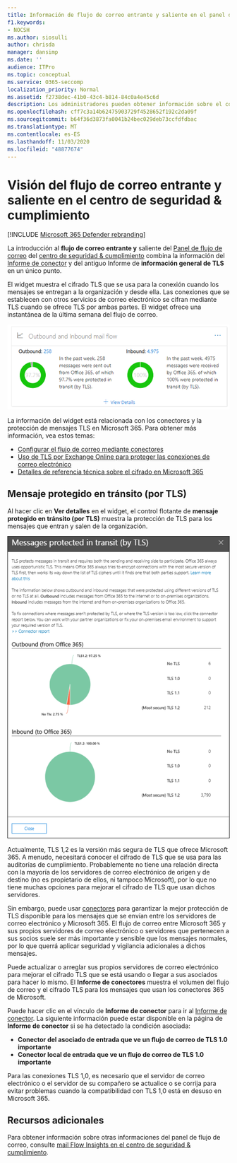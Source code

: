 ```yaml
---
title: Información de flujo de correo entrante y saliente en el panel de flujo de correo
f1.keywords:
- NOCSH
ms.author: siosulli
author: chrisda
manager: dansimp
ms.date: ''
audience: ITPro
ms.topic: conceptual
ms.service: O365-seccomp
localization_priority: Normal
ms.assetid: f2738dec-41b0-43c4-b814-84c0a4e45c6d
description: Los administradores pueden obtener información sobre el conocimiento del flujo de correo entrante y saliente en el panel del flujo de correo en el centro de seguridad & cumplimiento.
ms.openlocfilehash: cff7c3a14b62475903729f4528652f192c2da09f
ms.sourcegitcommit: b64f36d3873fa0041b24bec029deb73ccfdfdbac
ms.translationtype: MT
ms.contentlocale: es-ES
ms.lasthandoff: 11/03/2020
ms.locfileid: "48877674"
---
```

# <a name="outbound-and-inbound-mail-flow-insight-in-the-security--compliance-center"></a>Visión del flujo de correo entrante y saliente en el centro de seguridad & cumplimiento

[!INCLUDE [Microsoft 365 Defender rebranding](../includes/microsoft-defender-for-office.md)]


La introducción al **flujo de correo entrante y** saliente del [Panel de flujo de correo](mail-flow-insights-v2.md) del [centro de seguridad & cumplimiento](https://protection.office.com) combina la información del [Informe de conector](view-mail-flow-reports.md#connector-report) y del antiguo Informe de **información general de TLS** en un único punto.

El widget muestra el cifrado TLS que se usa para la conexión cuando los mensajes se entregan a la organización y desde ella. Las conexiones que se establecen con otros servicios de correo electrónico se cifran mediante TLS cuando se ofrece TLS por ambas partes. El widget ofrece una instantánea de la última semana del flujo de correo.

![Widget de flujo de correo entrante y saliente en el panel de flujo de correo en el centro de seguridad & cumplimiento](../../media/mfi-outbound-and-inbound-mail-flow-report-widget.png)

La información del widget está relacionada con los conectores y la protección de mensajes TLS en Microsoft 365. Para obtener más información, vea estos temas:

- [Configurar el flujo de correo mediante conectores](https://docs.microsoft.com/exchange/mail-flow-best-practices/use-connectors-to-configure-mail-flow/use-connectors-to-configure-mail-flow)
- [Uso de TLS por Exchange Online para proteger las conexiones de correo electrónico](https://docs.microsoft.com/microsoft-365/compliance/exchange-online-uses-tls-to-secure-email-connections)
- [Detalles de referencia técnica sobre el cifrado en Microsoft 365](https://docs.microsoft.com/microsoft-365/compliance/technical-reference-details-about-encryption)

## <a name="message-protected-in-transit-by-tls"></a>Mensaje protegido en tránsito (por TLS)

Al hacer clic en **Ver detalles** en el widget, el control flotante de **mensaje protegido en tránsito (por TLS)** muestra la protección de TLS para los mensajes que entran y salen de la organización.

![Control flotante de mensajes protegidos en tránsito (mediante TLS) que aparece después de hacer clic en ver detalles en el widget de correo electrónico entrante y saliente](../../media/mfi-outbound-and-inbound-mail-flow-report-details.png)

Actualmente, TLS 1,2 es la versión más segura de TLS que ofrece Microsoft 365. A menudo, necesitará conocer el cifrado de TLS que se usa para las auditorías de cumplimiento. Probablemente no tiene una relación directa con la mayoría de los servidores de correo electrónico de origen y de destino (no es propietario de ellos, ni tampoco Microsoft), por lo que no tiene muchas opciones para mejorar el cifrado de TLS que usan dichos servidores.

Sin embargo, puede usar [conectores](https://docs.microsoft.com/exchange/mail-flow-best-practices/use-connectors-to-configure-mail-flow/use-connectors-to-configure-mail-flow) para garantizar la mejor protección de TLS disponible para los mensajes que se envían entre los servidores de correo electrónico y Microsoft 365. El flujo de correo entre Microsoft 365 y sus propios servidores de correo electrónico o servidores que pertenecen a sus socios suele ser más importante y sensible que los mensajes normales, por lo que querrá aplicar seguridad y vigilancia adicionales a dichos mensajes.

Puede actualizar o arreglar sus propios servidores de correo electrónico para mejorar el cifrado TLS que se está usando o llegar a sus asociados para hacer lo mismo. El **Informe de conectores** muestra el volumen del flujo de correo y el cifrado TLS para los mensajes que usan los conectores 365 de Microsoft.

Puede hacer clic en el vínculo de **Informe de conector** para ir al [Informe de conector](view-mail-flow-reports.md#connector-report). La siguiente información puede estar disponible en la página de **Informe de conector** si se ha detectado la condición asociada:

- **Conector del asociado de entrada que ve un flujo de correo de TLS 1.0 importante**
- **Conector local de entrada que ve un flujo de correo de TLS 1.0 importante**

Para las conexiones TLS 1,0, es necesario que el servidor de correo electrónico o el servidor de su compañero se actualice o se corrija para evitar problemas cuando la compatibilidad con TLS 1,0 está en desuso en Microsoft 365.

## <a name="see-also"></a>Recursos adicionales

Para obtener información sobre otras informaciones del panel de flujo de correo, consulte [mail Flow Insights en el centro de seguridad & cumplimiento](mail-flow-insights-v2.md).
